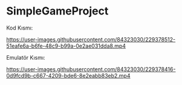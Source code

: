 # SimpleGameProject


Kod Kısmı:

https://user-images.githubusercontent.com/84323030/229378512-51eafe6a-b6fe-48c9-b99a-0e2ae031dda8.mp4




Emulatör Kısmı:

https://user-images.githubusercontent.com/84323030/229378416-0d9fcd9b-c667-4209-bde6-8e2eabb83eb2.mp4
